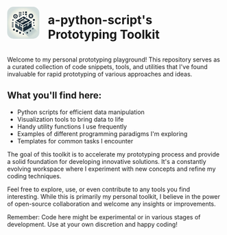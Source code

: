 <div style="display: flex; align-items: center;">
    <img src="https://raw.githubusercontent.com/a-python-script/toolkit/main/icon.png" width="75" height="75" alt="Toolkit icon" style="margin-right: 20px; border-radius: 15px;">
    <h1>a-python-script's Prototyping Toolkit</h1>
</div>

Welcome to my personal prototyping playground! This repository serves as a curated collection of code snippets, tools, and utilities that I've found invaluable for rapid prototyping of various approaches and ideas.

## What you'll find here:
- Python scripts for efficient data manipulation
- Visualization tools to bring data to life
- Handy utility functions I use frequently
- Examples of different programming paradigms I'm exploring
- Templates for common tasks I encounter

The goal of this toolkit is to accelerate my prototyping process and provide a solid foundation for developing innovative solutions. It's a constantly evolving workspace where I experiment with new concepts and refine my coding techniques.

Feel free to explore, use, or even contribute to any tools you find interesting. While this is primarily my personal toolkit, I believe in the power of open-source collaboration and welcome any insights or improvements.

Remember: Code here might be experimental or in various stages of development. Use at your own discretion and happy coding!